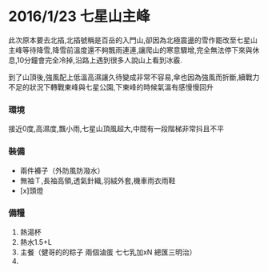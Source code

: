 # 2016/1/23 七星山主峰

此次原本要去北插,北插號稱是百岳的入門山,卻因為北極震盪的雪作罷改至七星山主峰等待降雪,降雪前溫度還不夠飄雨連連,讓爬山的寒意驟增,完全無法停下來與休息,10分鐘會完全冷掉,沿路上遇到很多人說山上看到冰霰.

到了山頂後,強風配上低溫高濕讓久待變成非常不容易,傘也因為強風而折斷,續戰力不足的狀況下轉戰東峰與七星公園,下東峰的時候氣溫有感慢慢回升


### 環境
接近0度,高濕度,飄小雨,七星山頂風超大,中間有一段階梯非常抖且不平

### 裝備
- 兩件褲子（外防風防潑水）
- 無袖Ｔ,長袖高領,透氣針織,羽絨外套,機車雨衣雨鞋
- [x]頭燈

### 備糧
1. 熱湯杯
2. 熱水1.5+L
3. 主餐（健哥的的粽子 兩個滷蛋 七七乳加xN 總匯三明治）
4.  
